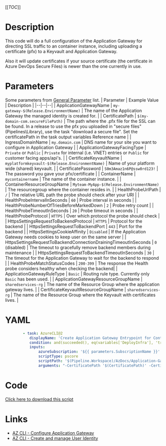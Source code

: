 [[_TOC_]]

# Description

This code will do a full configuration of the Application Gateway for directing SSL traffic to an container instance, including uploading a certificate (pfx) to a Keyvault and Application Gateway.

Also it will update certificates if your source certificate (the certificate in Azure DevOps Secure Files) is newer than the one currently in use.

# Parameters

Some parameters from [General Parameter](/Azure/Azure-CLI-Snippets) list.
| Parameter | Example Value | Description |
|--|--|--|
| ApplicationGatewayName | `my-gateway-$(Release.EnvironmentName)` | The name of the Application Gateway the managed identity is created for. |
| CertificatePath | `$(my-domain-com.secureFilePath)` | The path where the .pfx file for the SSL can be found. In a release to use the pfx you uploaded in "secure files" (Pipelines\Library), use the task "download a secure file". Set the certificatePath in the task output variables Reference name |
| IngressDomainName | `my.domain.com` | DNS name for your site you want to configure in Application Gateway |
| ApplicationGatewayFacingType | `Private` or `Public` | `Private` for internal (i.e. VNET) entries or `Public` for customer facing apps/api's. |
| CertificateKeyvaultName | `myplatformkeyvault-$(Release.EnvironmentName)` | Name of your platform wide (shared) keyvault. |
| CertificatePassword | `S0m3Amaz1n6P@ssw0rd123!` | The password you gave your pfx/certificate |
| ContainerName | `mycontainername` | The name of the container instance. |
| ContainerResourceGroupName | `Myteam-MyApp-$(Release.EnvironmentName)` | The resourcegroup where the container resides in. |
| HealthProbeUrlPath | `/` | The relative URL path the probe should check after your URI |
| HealthProbeIntervalInSeconds | `60` | Probe interval in seconds |
| HealthProbeNumberOfTriesBeforeMarkedDown | `2` | Probe retry count |
| HealthProbeTimeoutInSeconds | `20` | Probe timeout in seconds |
| HealthProbeProtocol | `HTTPS` | Over which protocol the probe should check |
| HttpsSettingsRequestToBackendProtocol | `HTTPS` | Protocol for the backend |
| HttpsSettingsRequestToBackendPort | `443` | Port for the backend |
| HttpsSettingsCookieAffinity | `Disabled` | If the Application Gateway needs cookies to keep user on the same server |
| HttpsSettingsRequestToBackendConnectionDrainingTimeoutInSeconds | `0` (disabled) | The timeout to gracefully remove backend members during maintenance |
| HttpsSettingsRequestToBackendTimeoutInSeconds | `30` | The timeout for the Application Gateway to wait for the backend to respond |
| HealthProbeMatchStatusCodes | `200-399` | The response the Health probe considers healthy when checking the backend|
| ApplicationGatewayRuleType | `Basic` | Routing rule type. Currently only `Basic` has been used. |
| ApplicationGatewayResourceGroupName | `sharedservices-rg` | The name of the Resource Group where the application gateway lives. |
| CertificateKeyvaultResourceGroupName | `sharedservices-rg` | The name of the Resource Group where the Keyvault with certificates lives. |

# YAML

```yaml
        - task: AzureCLI@2
           displayName: 'Create Application Gateway Entrypoint for ContainerInstance'
           condition: and(succeeded(), eq(variables['DeployInfra'], 'true'))
           inputs:
               azureSubscription: '${{ parameters.SubscriptionName }}'
               scriptType: pscore
               scriptPath: '$(Pipeline.Workspace)/AzDocs/Application-Gateway/Create-Application-Gateway-Entrypoint-for-ContainerInstance.ps1'
               arguments: "-CertificatePath '$(CertificatePath)' -CertificatePassword '$(CertificatePassword)' -IngressDomainName '$(IngressDomainName)' -ApplicationGatewayName '$(ApplicationGatewayName)' -ApplicationGatewayFacingType '$(ApplicationGatewayFacingType)' -ApplicationGatewayResourceGroupName '$(ApplicationGatewayResourceGroupName)' -CertificateKeyvaultResourceGroupName '$(CertificateKeyvaultResourceGroupName)' -CertificateKeyvaultName '$(CertificateKeyvaultName)' -ContainerName '$(ContainerName)' -ContainerResourceGroupName '$(ContainerResourceGroupName)' -HealthProbeUrlPath '$(HealthProbeUrlPath)' -HealthProbeIntervalInSeconds '$(HealthProbeIntervalInSeconds)' -HealthProbeNumberOfTriesBeforeMarkedDown '$(HealthProbeNumberOfTriesBeforeMarkedDown)' -HealthProbeTimeoutInSeconds '$(HealthProbeTimeoutInSeconds)' -HealthProbeProtocol '$(HealthProbeProtocol)' -HttpsSettingsRequestToBackendProtocol '$(HttpsSettingsRequestToBackendProtocol)' -HttpsSettingsRequestToBackendPort '$(HttpsSettingsRequestToBackendPort)' -HttpsSettingsRequestToBackendCookieAffinity '$(HttpsSettingsRequestToBackendCookieAffinity)' -HttpsSettingsRequestToBackendConnectionDrainingTimeoutInSeconds '$(HttpsSettingsRequestToBackendConnectionDrainingTimeoutInSeconds)' -HttpsSettingsRequestToBackendTimeoutInSeconds '$(HttpsSettingsRequestToBackendTimeoutInSeconds)' -HealthProbeMatchStatusCodes '$(HealthProbeMatchStatusCodes)' -ApplicationGatewayRuleType '$(ApplicationGatewayRuleType)'"
```

# Code

[Click here to download this script](../../../../src/Application-Gateway/Create-Application-Gateway-Entrypoint-for-ContainerInstance.ps1)

# Links

- [AZ CLI - Configure Application Gateway](https://docs.microsoft.com/en-us/cli/azure/network/application-gateway?view=azure-cli-latest)
- [AZ CLI - Create and manage User Identity](https://docs.microsoft.com/en-us/cli/azure/identity?view=azure-cli-latest)
